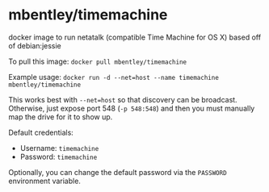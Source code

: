 mbentley/timemachine
====================

docker image to run netatalk (compatible Time Machine for OS X)
based off of debian:jessie

To pull this image:
`docker pull mbentley/timemachine`

Example usage:
`docker run -d --net=host --name timemachine mbentley/timemachine`

This works best with `--net=host` so that discovery can be broadcast.  Otherwise, just expose port 548 (`-p 548:548`) and then you must manually map the drive for it to show up.

Default credentials:
  * Username: `timemachine`
  * Password: `timemachine`

Optionally, you can change the default password via the `PASSWORD` environment variable.
